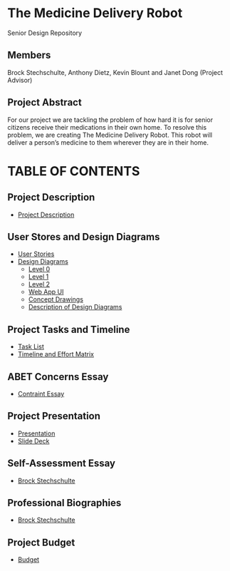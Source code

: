 # The Medicine Delivery Robot
Senior Design Repository

## Members
Brock Stechschulte, Anthony Dietz, Kevin Blount and Janet Dong (Project Advisor)

## Project Abstract
For our project we are tackling the problem of how hard it is for senior citizens receive their medications in their own home. To resolve this problem, we are creating The Medicine Delivery Robot. This robot will deliver a person’s medicine to them wherever they are in their home.

# TABLE OF CONTENTS

## Project Description
* [Project Description](https://github.com/BrockStech/SeniorDesign/blob/master/Assignments/ProjectDescription.md)

## User Stores and Design Diagrams
* [User Stories](https://github.com/BrockStech/SeniorDesign/blob/master/Assignments/UserStories.md)
* [Design Diagrams](https://github.com/BrockStech/SeniorDesign/tree/master/Design_Diagrams)
  * [Level 0](https://github.com/BrockStech/SeniorDesign/blob/master/Design_Diagrams/Design_Diagram0.png)
  * [Level 1](https://github.com/BrockStech/SeniorDesign/blob/master/Design_Diagrams/Design_Diagram1.png)
  * [Level 2](https://github.com/BrockStech/SeniorDesign/blob/master/Design_Diagrams/Design_Diagram2.png)
  * [Web App UI](https://github.com/BrockStech/SeniorDesign/blob/master/Assignments/Other/Images/UserInterface.png)
  * [Concept Drawings](https://github.com/BrockStech/SeniorDesign/blob/master/Assignments/ConceptDrawings.pdf)
  * [Description of Design Diagrams](https://github.com/BrockStech/SeniorDesign/blob/master/Design_Diagrams/DesignDiagramExplanation.md)
  
## Project Tasks and Timeline
* [Task List](https://github.com/BrockStech/SeniorDesign/blob/master/Assignments/Other/Tasklist.md)
* [Timeline and Effort Matrix](https://github.com/BrockStech/SeniorDesign/blob/master/Assignments/Other/Semester1/Milestones_Timeline_EffortMatrix.pdf)

## ABET Concerns Essay
* [Contraint Essay](https://github.com/BrockStech/SeniorDesign/blob/master/Assignments/ConstraintEssay.md)

## Project Presentation
* [Presentation](https://github.com/BrockStech/SeniorDesign/blob/master/Assignments/Presentation/Presentation.md)
* [Slide Deck](https://github.com/BrockStech/SeniorDesign/blob/master/Assignments/Presentation/MedicalDeliveryRobotDesignPresentation.pptx)

## Self-Assessment Essay
* [Brock Stechschulte](https://github.com/BrockStech/SeniorDesign/blob/master/Assignments/SelfEvaluationStechschulte.pdf)

## Professional Biographies
* [Brock Stechschulte](https://github.com/BrockStech/SeniorDesign/blob/master/Assignments/Other/BiographyStechschulte.md)

## Project Budget
* [Budget](https://github.com/BrockStech/SeniorDesign/blob/master/Assignments/Budget.pdf)
